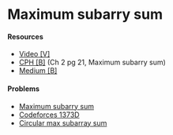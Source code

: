 # Maximum subarry sum

#### Resources
* [Video [V]](https://www.youtube.com/watch?v=2MmGzdiKR9Y)
* [CPH [B]](https://cses.fi/book/book.pdf#page=31) (Ch 2 pg 21, Maximum subarry sum)
* [Medium [B]](https://medium.com/@rsinghal757/kadanes-algorithm-dynamic-programming-how-and-why-does-it-work-3fd8849ed73d)

#### Problems
* [Maximum subarry sum](https://leetcode.com/problems/maximum-subarray/)
* [Codeforces 1373D](https://codeforces.com/contest/1373/problem/D)
* [Circular max subarray sum](https://practice.geeksforgeeks.org/problems/max-circular-subarray-sum-1587115620/1)
